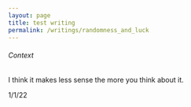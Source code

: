 ```yaml
---
layout: page
title: test writing
permalink: /writings/randomness_and_luck
---
```


###### Context

I think it makes less sense the more you think about it.






1/1/22